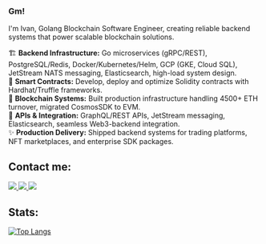 ### Gm!
I'm Ivan, Golang Blockchain Software Engineer, creating reliable backend systems that power scalable blockchain solutions.

🏗️ **Backend Infrastructure:** Go microservices (gRPC/REST), PostgreSQL/Redis, Docker/Kubernetes/Helm, GCP (GKE, Cloud SQL), JetStream NATS messaging, Elasticsearch,  high-load system design. <BR>
🔗 **Smart Contracts:** Develop, deploy and optimize Solidity contracts with Hardhat/Truffle frameworks. <BR>
🌌 **Blockchain Systems:** Built production infrastructure handling 4500+ ETH turnover, migrated CosmosSDK to EVM. <BR>
📡 **APIs & Integration:** GraphQL/REST APIs, JetStream messaging, Elasticsearch, seamless Web3-backend integration. <BR>
✨ **Production Delivery:** Shipped backend systems for trading platforms, NFT marketplaces, and enterprise SDK packages. <BR>



<!--


<h2> Languages: </h2>

<img src="https://img.shields.io/badge/Solidity-363636?style=for-the-badge&logo=Solidity&logoColor=ffffff"/> <img src="https://img.shields.io/badge/Go-61DAFB?style=for-the-badge&logo=Go&logoColor=ffffff"/> <img src="https://img.shields.io/badge/JavaScript-FFD700?style=for-the-badge&logo=JavaScript&logoColor=ffffff"/> <img src="https://img.shields.io/badge/HTML-E34F26?style=for-the-badge&logo=HTML5&logoColor=ffffff"/> <img src="https://img.shields.io/badge/CSS-1572B6?style=for-the-badge&logo=CSS3&logoColor=ffffff"/>




<h2> Technologies: </h2>

<img src="https://img.shields.io/badge/Web3.js-F16822?style=for-the-badge&logo=Web3.js&logoColor=ffffff"/> <img src="https://img.shields.io/badge/Ethers.js-3C3C3D?style=for-the-badge&logo=Ethereum&logoColor=ffffff"/> <img src="https://img.shields.io/badge/Hardhat-FF4088?style=for-the-badge&logo=Hugo&logoColor=ffffff"/> <img src="https://img.shields.io/badge/OpenZeppelin-4E5EE4?style=for-the-badge&logo=OpenZeppelin&logoColor=ffffff"/> <img src="https://img.shields.io/badge/React-61DAFB?style=for-the-badge&logo=React&logoColor=ffffff"/> <img src="https://img.shields.io/badge/Next.js-00C7B7?style=for-the-badge&logo=Next.js&logoColor=ffffff"/>
  -->

<h2> Contact me: </h2>

<p>
<a href="https://www.linkedin.com/in/ivan-falimendikov-a3b931198/">
<img src="https://img.shields.io/badge/LinkedIn-0A66C2?style=for-the-badge&logo=LinkedIn&logoColor=ffffff"/>
</a> <a href="https://t.me/IFalimendikov">
<img src="https://img.shields.io/badge/Telegram-26A5E4?style=for-the-badge&logo=Telegram&logoColor=ffffff"/>
</a> <a href="https://twitter.com/IFalimendikov">
<img src="https://img.shields.io/badge/Twitter-1DA1F2?style=for-the-badge&logo=Twitter&logoColor=ffffff"/>
</a>
 </p>

 <h2> Stats: </h2>
 
[![Top Langs](https://github-readme-stats.vercel.app/api/top-langs/?username=IFalimendikov&layout=compact&theme=tokyonight&card_width=500)](https://github.com/IFalimendikov/github-readme-stats)

